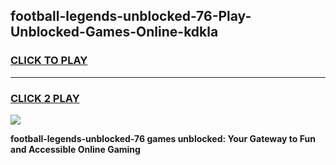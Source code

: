 
## football-legends-unblocked-76-Play-Unblocked-Games-Online-kdkla
<h3>
<a href="https://premium76.site?title=football-legends-unblocked-76&ref=25A">CLICK TO PLAY</a></h3>
<hr>

<h3>
<a href="https://premium76.site?title=football-legends-unblocked-76&ref=25A">CLICK 2 PLAY</a>
  
</h3>

<a href="https://premium76.site?title=football-legends-unblocked-76&ref=25A"><img src="https://clearcache.store/games.png"></a>


**football-legends-unblocked-76 games unblocked: Your Gateway to Fun and Accessible Online Gaming**
